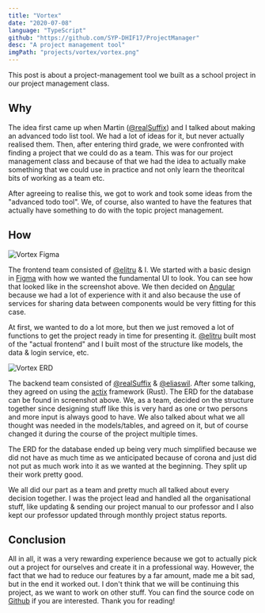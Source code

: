 ```yaml
---
title: "Vortex"
date: "2020-07-08"
language: "TypeScript"
github: "https://github.com/SYP-DHIF17/ProjectManager"
desc: "A project management tool"
imgPath: "projects/vortex/vortex.png"
---
```


This post is about a project-management tool we built as a school project in our project management class.

## Why

The idea first came up when Martin ([@realSuffix][1]) and I talked about making an advanced todo list tool. We had a lot of ideas for it, but never actually realised them. Then, after entering third grade, we were confronted with finding a project that we could do as a team. This was for our project management class and because of that we had the idea to actually make something that we could use in practice and not only learn the theoritcal bits of working as a team etc.

After agreeing to realise this, we got to work and took some ideas from the "advanced todo tool". We, of course, also wanted to have the features that actually have something to do with the topic project management.

## How

<div class="image">
<img src="/images/projects/vortex/vortex-figma.png" alt="Vortex Figma">
</div>

The frontend team consisted of [@elitru][5] & I. We started with a basic design in [Figma][2] with how we wanted the fundamental UI to look. You can see how that looked like in the screenshot above. We then decided on [Angular][3] because we had a lot of experience with it and also because the use of services for sharing data between components would be very fitting for this case.

At first, we wanted to do a lot more, but then we just removed a lot of functions to get the project ready in time for presenting it. [@elitru][5] built most of the "actual frontend" and I built most of the structure like models, the data & login service, etc.

<div class="image">
<img src="/images/projects/vortex/vortex-erd.png" alt="Vortex ERD">
</div>

The backend team consisted of [@realSuffix][1] & [@eliaswil][6]. After some talking, they agreed on using the [actix][4] framework (Rust). The ERD for the database can be found in screenshot above. We, as a team, decided on the structure together since designing stuff like this is very hard as one or two persons and more input is always good to have. We also talked about what we all thought was needed in the models/tables, and agreed on it, but of course changed it during the course of the project multiple times.

The ERD for the database ended up being very much simplified because we did not have as much time as we anticipated because of corona and just did not put as much work into it as we wanted at the beginning. They split up their work pretty good.

We all did our part as a team and pretty much all talked about every decision together. I was the project lead and handled all the organisational stuff, like updating & sending our project manual to our professor and I also kept our professor updated through monthly project status reports.

## Conclusion

All in all, it was a very rewarding experience because we got to actually pick out a project for ourselves and create it in a professional way. However, the fact that we had to reduce our features by a far amount, made me a bit sad, but in the end it worked out. I don't think that we will be continuing this project, as we want to work on other stuff. You can find the source code on [Github][7] if you are interested. Thank you for reading!

[1]: https://github.com/realSuffix
[2]: https://figma.com
[3]: https://angular.io
[4]: https://github.com/actix
[5]: https://github.com/elitru
[6]: https://github.com/eliaswil
[7]: https://github.com/SYP-DHIF17/ProjectManager
